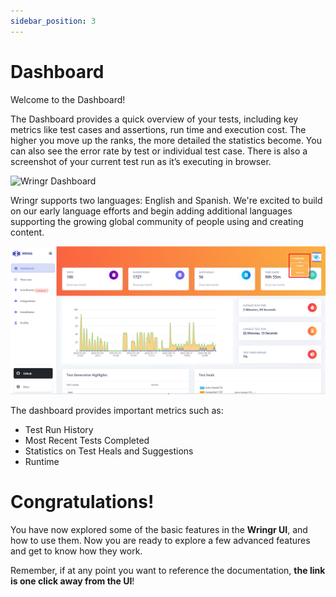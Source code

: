 ```yaml
---
sidebar_position: 3
---
```


# Dashboard

Welcome to the Dashboard!

The Dashboard provides a quick overview of your tests, including key metrics like test cases and assertions, run time and execution cost. The higher you move up the ranks, the more detailed the statistics become. You can also see the error rate by test or individual test case. There is also a screenshot of your current test run as it’s executing in browser.

![Wringr Dashboard](/img/Dashboard.png)


Wringr supports two languages: English and Spanish. We're excited to build on our early language efforts and begin adding additional languages supporting the growing global community of people using and creating content.

![Wringr Dashboard](/img/language.png)

The dashboard provides important metrics such as: 

- Test Run History
- Most Recent Tests Completed
- Statistics on Test Heals and Suggestions
- Runtime



# Congratulations!

You have now explored some of the basic features in the **Wringr UI**, and how to use them. Now you are ready to explore a few advanced features and get to know how they work.

Remember, if at any point you want to reference the documentation, **the link is one click away from the UI**!


